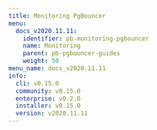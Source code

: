 ```yaml
---
title: Monitoring PgBouncer
menu:
  docs_v2020.11.11:
    identifier: pb-monitoring-pgbouncer
    name: Monitoring
    parent: pb-pgbouncer-guides
    weight: 50
menu_name: docs_v2020.11.11
info:
  cli: v0.15.0
  community: v0.15.0
  enterprise: v0.2.0
  installer: v0.15.0
  version: v2020.11.11
---
```


